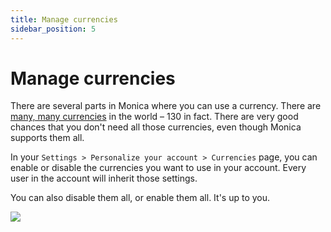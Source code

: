 ```yaml
---
title: Manage currencies
sidebar_position: 5
---
```


# Manage currencies

There are several parts in Monica where you can use a currency. There are [many, many currencies](https://en.wikipedia.org/wiki/List_of_circulating_currencies) in the world – 130 in fact. There are very good chances that you don't need all those currencies, even though Monica supports them all.

In your `Settings > Personalize your account > Currencies` page, you can enable or disable the currencies you want to use in your account. Every user in the account will inherit those settings.

You can also disable them all, or enable them all. It's up to you.

![](/img/settings/setting_currencies.png)
